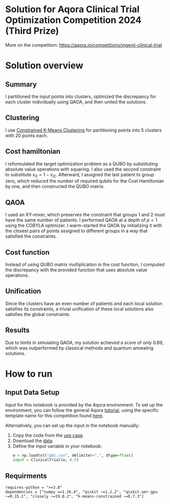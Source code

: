 # Solution for Aqora Clinical Trial Optimization Competition 2024 (Third Prize)

More on the competition: https://aqora.io/competitions/ingenii-clinical-trial

# Solution overview

## Summary

I partitioned the input points into clusters, optimized the discrepancy for each cluster individually using QAOA, and then united the solutions.

## Clustering

I use [Constrained K-Means Clustering](https://pypi.org/project/k-means-constrained/) for partitioning points into 5 clusters with 20 points each.

## Cost hamiltonian

I reformulated the target optimization problem as a QUBO by substituting absolute value operations with squaring. I also used the second constraint to substitute $x_{i​1}=1-x_{i2}$. Afterward, I assigned the last patient to group zero, which reduced the number of required qubits for the Cost Hamiltonian by one, and then constructed the QUBO matrix.

## QAOA

I used an XY-mixer, which preserves the constraint that groups 1 and 2 must have the same number of patients. I performed QAOA at a depth of $p=1$ using the COBYLA optimizer. I warm-started the QAOA by initializing it with the closest pairs of points assigned to different groups in a way that satisfied the constraints.

## Cost function

Instead of using QUBO matrix multiplication in the cost function, I computed the discrepancy with the provided function that uses absolute value operations.

## Unification

Since the clusters have an even number of patients and each local solution satisfies its constraints, a trivial unification of these local solutions also satisfies the global constraints.

## Results

Due to limits in simulating QAOA, my solution achieved a score of only 0.89, which was outperformed by classical methods and quantum annealing solutions.

# How to run

## Input Data Setup

Input for this notebook is provided by the Aqora environment. To set up the environment, you can follow the general Aqora [tutorial](https://aqora.io/competitions/h2-groundstate-energy/data), using the specific template name for this competition found [here](https://aqora.io/competitions/ingenii-clinical-trial/data).

Alternatively, you can set up the input in the notebook manually:
1. Copy the code from the [use case](https://aqora.io/competitions/ingenii-clinical-trial/code/package).
2. Download the [data](https://aqora.io/competitions/ingenii-clinical-trial/code/data).
3. Define the input variable in your notebook:
   ```Python
   w = np.loadtxt("pbc.csv", delimiter=",", dtype=float)
   input = ClinicalTrial(w, 0.5)
   ```

## Requirments
```
requires-python = ">=3.8"
dependencies = ["numpy ==1.26.4", "qiskit ~=1.2.2", "qiskit-aer-gpu ~=0.15.1", "closely ~=19.0.2", "k-means-constrained ~=0.7.3"]
```
